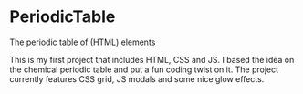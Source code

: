 # PeriodicTable
The periodic table of (HTML) elements

This is my first project that includes HTML, CSS and JS. I based the idea on the chemical periodic table and put a fun coding twist on it.
The project currently features CSS grid, JS modals and some nice glow effects. 
